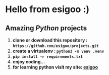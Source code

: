 # Hello from **esigoo** :)
## Amazing *Python* projects 
1. **clone or download this repository : `https://github.com/esigoo/projects.git`**
2. **create a virtualenv : `python3 -m venv .venv`**
3. **`pip install -r requirements.txt`**
4. **enjoy coding...**
5. **for learning python visit my site: [esigoo](https://esigoo.ir)**
